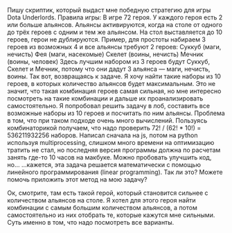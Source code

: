 Пишу скриптик, который выдаст мне победную стратегию для игры Dota Underlords.
Правила игры:
В игре 72 героя. У каждого героя есть 2 или больше альянсов. Альянсы активируются, когда на столе от одного до трёх героев с одним и тем же альянсом. На стол выставляется до 10 героев, герои не дублируются.
Пример, для простоты набираем 3 героев из возможных 4 и все альянсы требуют 2 героев:
Суккуб (маги, нечисть)
Фея (маги, насекомые)
Скелет (воины, нечисть)
Мечник (воины, человек)
Здесь лучшим набором из 3 героев будут Суккуб, Скелет и Мечник, потому что они дадут 3 альянса — маги, нечисть, воины.
Так вот, возвращаясь к задаче. Я хочу найти такие наборы из 10 героев, в которых количество альянсов будет максимальным.
Это не значит, что такая комбинация героев самая сильная, но мне интересно посмотреть на такие комбинации и дальше их проанализировать самостоятельно.
Я попробовал решить задачу в лоб, составить все возможные наборы из 10 героев и посчитать по ним альянсы. Проблема в том, что при таком подходе очень много вычислений. Пользуясь комбинаторикой получаем, что надо проверить 72! / (62! * 10!) = 536211932256 наборов. Написал сначала на js, потом на python используя multiprocessing, слишком много времени на оптимизацию тратить не стал, но последняя версия программы должна по расчетам занять где-то 10 часов на макбуке. Можно пробовать улучшить код, но…
…кажется, эта задача решается математически с помощью линейного программирования (linear programming). Так ли это? Можете помочь приложить этот метод на мою задачу?



Ок, смотрите, там есть такой герой, который становится сильнее с количеством альянсов на столе. Я хотел для этого героя найти комбинации с самым большим количеством альянсов, а потом самостоятельно из них отобрать те, которые кажутся мне сильными. Суть именно в том, что надо посмотреть все варианты.

